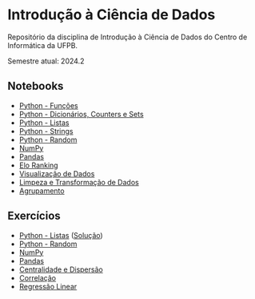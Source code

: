 # Introdução à Ciência de Dados

Repositório da disciplina de Introdução à Ciência de Dados do Centro de Informática da UFPB.

Semestre atual: 2024.2


## Notebooks

- [Python - Funções](https://github.com/yurimalheiros/icd/blob/master/Python%20-%20Funções.ipynb)
- [Python - Dicionários, Counters e Sets](https://github.com/yurimalheiros/icd/blob/master/Python%20-%20Dicionários%2C%20Counters%20e%20Sets.ipynb)
- [Python - Listas](https://github.com/yurimalheiros/icd/blob/master/Python%20-%20Listas.ipynb)
- [Python - Strings](https://github.com/yurimalheiros/icd/blob/master/Python%20-%20Strings.ipynb)
- [Python - Random](https://github.com/yurimalheiros/icd/blob/master/Python%20-%20Random.ipynb)
- [NumPy](https://github.com/yurimalheiros/icd/blob/master/NumPy.ipynb)
- [Pandas](https://github.com/yurimalheiros/icd/blob/master/Pandas.ipynb)
- [Elo Ranking](https://github.com/yurimalheiros/icd/blob/master/Elo%20Ranking.ipynb)
- [Visualização de Dados](https://github.com/yurimalheiros/icd/blob/master/Visualização%20de%20Dados.ipynb)
- [Limpeza e Transformação de Dados](https://github.com/yurimalheiros/icd/blob/master/Limpeza%20e%20Transformação%20de%20Dados.ipynb)
- [Agrupamento](https://github.com/yurimalheiros/icd/blob/master/Agrupamento.ipynb)

## Exercícios

- [Python - Listas](https://github.com/yurimalheiros/icd/blob/master/Exerc%C3%ADcio%20-%20Python%20-%20Listas.ipynb) ([Solução](https://github.com/yurimalheiros/icd/blob/master/Exerc%C3%ADcio%20-%20Python%20-%20Listas%20-%20Solução.ipynb))
- [Python - Random](https://github.com/yurimalheiros/icd/blob/master/Exerc%C3%ADcio%20-%20Python%20-%20Random.ipynb)
- [NumPy](https://github.com/yurimalheiros/icd/blob/master/Exerc%C3%ADcio%20-%20NumPy.ipynb)
- [Pandas](https://github.com/yurimalheiros/icd/blob/master/Exerc%C3%ADcio%20-%20Pandas.ipynb)
- [Centralidade e Dispersão](https://github.com/yurimalheiros/icd/blob/master/Exerc%C3%ADcio%20-%20Medidas%20de%20Centralidade%20e%20Dispersão.ipynb)
- [Correlação](https://github.com/yurimalheiros/icd/blob/master/Exerc%C3%ADcio%20-%20Correlação.ipynb)
- [Regressão Linear](https://github.com/yurimalheiros/icd/blob/master/Exerc%C3%ADcio%20-%20Regressão%20Linear.ipynb)
